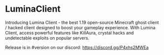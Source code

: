 # LuminaClient
Introducing Lumina Client - the best 1.19 open-source Minecraft ghost client / hacked client designed to boost your gameplay experience. With Lumina Client, access powerful features like KillAura, crystal hacks and undetectable exploits on popular servers.

Release is in #version on our discord: https://discord.gg/P4xhs2MWEa
